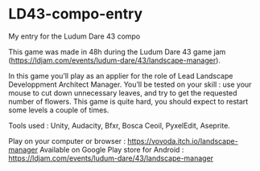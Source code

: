 # LD43-compo-entry
My entry for the Ludum Dare 43 compo

This game was made in 48h during the Ludum Dare 43 game jam (https://ldjam.com/events/ludum-dare/43/landscape-manager).

In this game you’ll play as an applier for the role of Lead Landscape Developpment Architect Manager. You’ll be tested on your skill : use your mouse to cut down unnecessary leaves, and try to get the requested number of flowers. This game is quite hard, you should expect to restart some levels a couple of times.

Tools used : Unity, Audacity, Bfxr, Bosca Ceoil, PyxelEdit, Aseprite.

Play on your computer or browser : https://vovoda.itch.io/landscape-manager
Available on Google Play store for Android : https://ldjam.com/events/ludum-dare/43/landscape-manager
